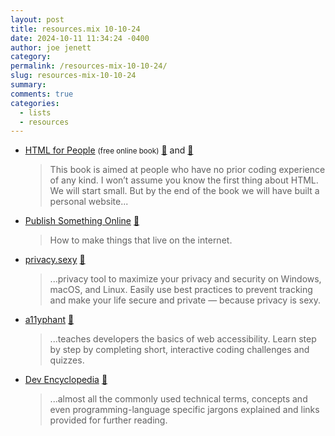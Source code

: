 ```yaml
---
layout: post
title: resources.mix 10-10-24
date: 2024-10-11 11:34:24 -0400
author: joe jenett
category: 
permalink: /resources-mix-10-10-24/
slug: resources-mix-10-10-24
summary: 
comments: true
categories:
  - lists
  - resources
---
```

<ul class="links">
	<li><a title="HTML for People" href="https://htmlforpeople.com/">HTML for People</a> <small>(free online book)</small> <a title="source" href="https://pinboard.in/u:pragmaticgeek">📌</a> and <a title="source" href="https://pinboard.in/u:roger">📌</a><blockquote><p>This book is aimed at people who have no prior coding experience of any kind. I won’t assume you know the first thing about HTML. We will start small. But by the end of the book we will have built a personal website...</p></blockquote></li>
	<li><a title="Publish Something Online" href="https://publishsomethingonline.com/">Publish Something Online</a> <a title="source" href="https://pinboard.in/u:philapple">📌</a><blockquote><p>How to make things that live on the internet.</p></blockquote></li>
	<li><a title="privacy.sexy" href="https://privacy.sexy/">privacy.sexy</a> <a title="source" href="https://pinboard.in/u:axehandle">📌</a><blockquote><p>...privacy tool to maximize your privacy and security on Windows, macOS, and Linux. Easily use best practices to prevent tracking and make your life secure and private — because privacy is sexy.</p></blockquote></li>
	<li><a title="a11yphant" href="https://a11yphant.com/">a11yphant</a> <a title="source" href="https://pinboard.in/u:ascarida">📌</a><blockquote><p>...teaches developers the basics of web accessibility. Learn step by step by completing short, interactive coding challenges and quizzes.</p></blockquote></li>
	<li><a title="Dev Encyclopedia | Encyclopedia for Developers" href="https://devpedia.dev/">Dev Encyclopedia</a> <a title="source" href="https://pinboard.in/u:tdjones">📌</a><blockquote><p>...almost all the commonly used technical terms, concepts and even programming-language specific jargons explained and links provided for further reading.</p></blockquote></li>
</ul>

<a href="https://brid.gy/publish/mastodon"></a>